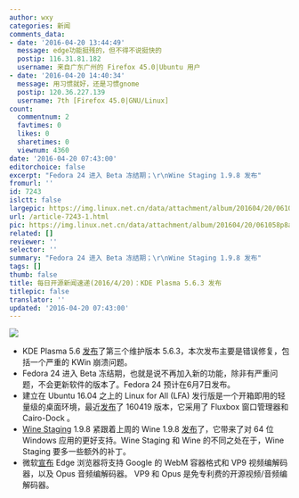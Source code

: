 ```yaml
---
author: wxy
categories: 新闻
comments_data:
- date: '2016-04-20 13:44:49'
  message: edge功能挺残的，但不得不说挺快的
  postip: 116.31.81.182
  username: 来自广东广州的 Firefox 45.0|Ubuntu 用户
- date: '2016-04-20 14:40:34'
  message: 用习惯就好，还是习惯gnome
  postip: 120.36.227.139
  username: 7th [Firefox 45.0|GNU/Linux]
count:
  commentnum: 2
  favtimes: 0
  likes: 0
  sharetimes: 0
  viewnum: 4360
date: '2016-04-20 07:43:00'
editorchoice: false
excerpt: "Fedora 24 进入 Beta 冻结期；\r\nWine Staging 1.9.8 发布"
fromurl: ''
id: 7243
islctt: false
largepic: https://img.linux.net.cn/data/attachment/album/201604/20/061058p8a2mzawauadwudu.jpg
url: /article-7243-1.html
pic: https://img.linux.net.cn/data/attachment/album/201604/20/061058p8a2mzawauadwudu.jpg.thumb.jpg
related: []
reviewer: ''
selector: ''
summary: "Fedora 24 进入 Beta 冻结期；\r\nWine Staging 1.9.8 发布"
tags: []
thumb: false
title: 每日开源新闻速递(2016/4/20)：KDE Plasma 5.6.3 发布
titlepic: false
translator: ''
updated: '2016-04-20 07:43:00'
---
```


![](https://img.linux.net.cn/data/attachment/album/201604/20/061058p8a2mzawauadwudu.jpg)


* KDE Plasma 5.6 [发布](https://www.kde.org/announcements/plasma-5.6.3.php)了第三个维护版本 5.6.3，本次发布主要是错误修复，包括一个严重的 KWin 崩溃问题。
* Fedora 24 进入 Beta 冻结期，也就是说不再加入新的功能，除非有严重问题，不会更新软件的版本了。Fedora 24 预计在6月7日发布。
* 建立在 Ubuntu 16.04 之上的 Linux for All (LFA) 发行版是一个开箱即用的轻量级的桌面环境，最近[发布](https://extonlinux.wordpress.com/2016/04/19/lfa-build-160419-64-bit-based-on-ubuntu-16-04-with-fluxbox-as-window-manager-and-cairo-dock-as-desktop-interface/)了 160419 版本，它采用了 Fluxbox 窗口管理器和 Cairo-Dock 。
* [Wine Staging](http://www.wine-staging.com/) 1.9.8 紧跟着上周的 Wine 1.9.8 [发布](http://www.wine-staging.com/news/2016-04-19-release-1.9.8.html)了，它带来了对 64 位 Windows 应用的更好支持。Wine Staging 和 Wine 的不同之处在于，Wine Staging 要多一些额外的补丁。
* 微软[宣布](https://blogs.windows.com/msedgedev/2016/04/18/webm-vp9-and-opus-support-in-microsoft-edge/) Edge 浏览器将支持 Google 的 WebM 容器格式和 VP9 视频编解码器，以及 Opus 音频编解码器。 VP9 和 Opus 是免专利费的开源视频/音频编解码器。
